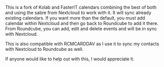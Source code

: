 This is a fork of Kolab and FasterIT calendars combining the best of both and using the sabre from Nextcloud to work with it. 
It will sync already existing calendars. If you want more than the default, you must add calendar within Nextcloud
and then go back to Roundcube to add it there. From Roundcube, you can add, edit and delete events and will be in sync
with Nextcloud.

This is also compatible with RCMCARDDAV as I use it to sync my contacts with Nextcloud to Roundcube as well.

If anyone would like to help out with this, I would appreciate it.
